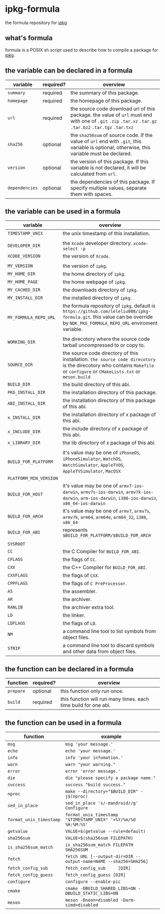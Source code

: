 # ipkg-formula
the formula repository for [ipkg](https://github.com/leleliu008/ipkg)

## what's formula
formula is a POSIX sh script used to describe how to compile a package for [ipkg](https://github.com/leleliu008/ipkg).

## the variable can be declared in a formula
|variable|required?|overview|
|-|-|-|
|`summary`|required|the summary of this package.|
|`homepage`|required|the homepage of this package.|
|`url`|required|the source code download url of this package. the value of `url` must end with one of `.git` `.zip` `.tar.xz` `.tar.gz` `.tar.bz2` `.tar.tgz` `.tar.txz`|
|`sha256`|optional|the `sha256sum` of source code. If the value of `url` end with `.git`, this variable is optional, otherwise, this variable must be declared.|
|`version`|optional|the version of this package. If this variable is not declared, it will be calculated from `url`.|
|`dependencies`|optional|the dependencies of this package. If specify multiple values, separate them with spaces.|

## the variable can be used in a formula
|variable|overview|
|-|-|
|`TIMESTAMP_UNIX`|the unix timestamp of this installation.|
|||
|`DEVELOPER_DIR`|the `Xcode` developer directory. `xcode-select -p`|
|`XCODE_VERSION`|the version of `Xcode`.|
|||
|`MY_VERSION`|the version of `ipkg`.|
|`MY_HOME_DIR`|the home directory of `ipkg`.|
|`MY_HOME_PAGE`|the home webpage of `ipkg`.|
|`MY_CACHED_DIR`|the downloads directory of `ipkg`.|
|`MY_INSTALL_DIR`|the installed directory of `ipkg`.|
|`MY_FORMULA_REPO_URL`|the formula repository of `ipkg`. default is `https://github.com/leleliu008/ipkg-formula.git`. this value can be override by `NDK_PKG_FORMULA_REPO_URL` enviroment variable.|
|||
|`WORKING_DIR`|the direcotory where the source code tarball uncompressed to or copy to.|
|`SOURCE_DIR`|the source code directory of this installation. `the source code direcotory` is the direcotory who contains `Makefile` or `configure` or `CMakeLists.txt` or `meson.build`|
|`BUILD_DIR`|the build directory of this abi.|
|`PKG_INSTALL_DIR`|the installation directory of this package.|
|`ABI_INSTALL_DIR`|the installation directory of this package of this abi.|
|`x_INSTALL_DIR`|the installation directory of x package of this abi.|
|`x_INCLUDE_DIR`|the include directory of x package of this abi.|
|`x_LIBRARY_DIR`|the lib directory of x package of this abi.|
|||
|`BUILD_FOR_PLATFORM`|it's value may be one of `iPhoneOS`, `iPhoneSimulator`, `WatchOS`, `WatchSimulator`, `AppleTVOS`, `AppleTVSimulator`, `MacOSX`|
|`PLATFORM_MIN_VERSION`||
|`BUILD_FOR_HOST`|it's value may be one of `armv7-ios-darwin`, `armv7s-ios-darwin`, `armv7k-ios-darwin`, `arm-ios-darwin`, `i386-ios-darwin`, `x86_64-ios-darwin`|
|`BUILD_FOR_ARCH`|it's value may be one of `armv7`, `armv7s`, `armv7k`, `arm64`, `arm64e`, `arm64_32`, `i386`, `x86_64`|
|`BUILD_FOR_ABI`|represents `$BUILD_FOR_PLATFORM/$BUILD_FOR_ARCH`|
|||
|`SYSROOT`||
|`CC`|the C Compiler for `BUILD_FOR_ABI`.|
|`CFLAGS`|the flags of `CC`.|
|`CXX`|the C++ Compiler for `BUILD_FOR_ABI`.|
|`CXXFLAGS`|the flags of `CXX`.|
|`CPPFLAGS`|the flags of `C PreProcessor`.|
|`AS`|the assembler.|
|`AR`|the archiver.|
|`RANLIB`|the archiver extra tool.|
|`LD`|the linker.|
|`LDFLAGS`|the flags of `LD`.|
|`NM`|a command line tool to list symbols from object files.|
|`STRIP`|a command line tool to discard symbols and other data from object files.|

## the function can be declared in a formula
|function|required?|overview|
|-|-|-|
|`prepare`|optional|this function only run once.|
|`build`|required|this function will run many times. each time build for one abi.|

## the function can be used in a formula
|function|example|
|-|-|
|`msg`|`msg 'your message.'`|
|`echo`|`echo 'your message.'`|
|`info`|`info 'your infomation.'`|
|`warn`|`warn "your warning."`|
|`error`|`error 'error message.'`|
|`die`|`die "please specify a package name."`|
|`success`|`success "build success."`|
|`nproc`|`make --directory="$BUILD_DIR" -j$(nproc)`|
|`sed_in_place`|`sed_in_place 's/-mandroid//g' Configure`|
|`format_unix_timestamp`|`format_unix_timestamp "$TIMESTAMP_UNIX" '+%Y/%m/%d %H:%M:%S'`|
|`getvalue`|`VALUE=$(getvalue --rule=default)`|
|`sha256sum`|`VALUE=$(sha256sum FILEPATH)`|
|`is_sha256sum_match`|`is_sha256sum_match FILEPATH SHA256SUM`|
|`fetch`|`fetch URL [--output-dir=DIR --output-name=NAME --sha256=SHA256]`|
|`fetch_config_sub`|`fetch_config_sub     [DIR]`|
|`fetch_config_guess`|`fetch_config_guess [DIR]`|
|`configure`|`configure --enable-pic`|
|`cmake`|`cmake -DBUILD_SHARED_LIBS=ON -DBUILD_STATIC_LIBS=ON`|
|`meson`|`meson -Dneon=disabled -Darm-simd=disabled`|
